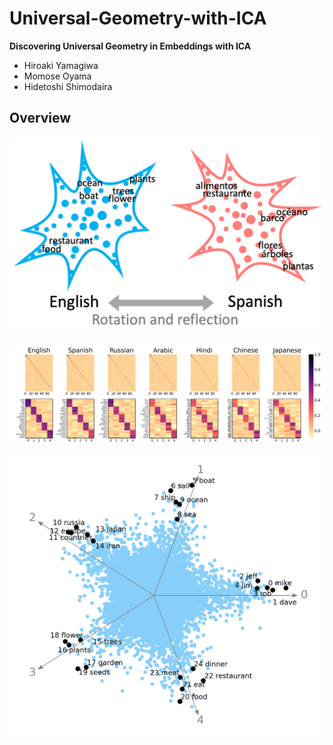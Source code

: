 # Universal-Geometry-with-ICA

**Discovering Universal Geometry in Embeddings with ICA**

- Hiroaki Yamagiwa
- Momose Oyama
- Hidetoshi Shimodaira

## Overview

![ica shape](images/ica_shape.png)

![heatmap](images/en-es-ru-ar-hi-zh-ja-100-2row-ica-150dpi.png)

![ica en](images/en_normed_proj.png)

